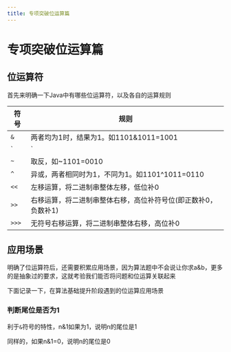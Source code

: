 ```yaml
---
title: 专项突破位运算篇
---
```

# 专项突破位运算篇

## 位运算符

首先来明确一下Java中有哪些位运算符，以及各自的运算规则

| 符号  | 规则                                                         |
| ----- | ------------------------------------------------------------ |
| `&`   | 两者均为1时，结果为1。如1101&1011=1001                       |
| `|`   | 两者中有一个为1时，结果为1。如1101\|1011=1111                |
| `~`   | 取反，如~1101=0010                                           |
| `^`   | 异或，两者相同时为1，不同为1。如1101^1011=0110               |
| `<<`  | 左移运算，将二进制串整体左移，低位补0                        |
| `>>`  | 右移运算，将二进制串整体右移，高位补符号位(即正数补0，负数补1) |
| `>>>` | 无符号右移运算，将二进制串整体右移，高位补0                  |

## 应用场景

明确了位运算符后，还需要积累应用场景，因为算法题中不会说让你求a&b，更多的是抽象过的要求，这就考验我们能否将问题和位运算关联起来

下面记录一下，在算法基础提升阶段遇到的位运算应用场景

### 判断尾位是否为1

利于`&`符号的特性，n&1如果为1，说明n的尾位是1

同样的，如果n&1=0，说明n的尾位是0

